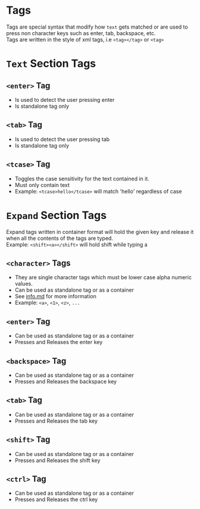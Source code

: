 # Tags
Tags are special syntax that modify how `text` gets matched or are used to press non character keys such as enter, tab, backspace, etc.  
Tags are written in the style of xml tags, i.e `<tag></tag>` or `<tag>`  

# `Text` Section Tags

## `<enter>` Tag
- Is used to detect the user pressing enter
- Is standalone tag only

## `<tab>` Tag
- Is used to detect the user pressing tab
- Is standalone tag only

## `<tcase>` Tag
- Toggles the case sensitivity for the text contained in it.
- Must only contain text
- Example: `<tcase>hello</tcase>` will match 'hello' regardless of case  
  

# `Expand` Section Tags
Expand tags written in container format will hold the given key and release it when all the contents of the tags are typed.  
Example: `<shift><a></shift>` will hold shift while typing a

## `<character>` Tags
- They are single character tags which must be lower case alpha numeric values.
- Can be used as standalone tag or as a container
- See [info.md](./info.md/#difference-between-a-and-a) for more information
- Example: `<a>`, `<1>`, `<z>`, `...`

## `<enter>` Tag
- Can be used as standalone tag or as a container
- Presses and Releases the enter key

## `<backspace>` Tag
- Can be used as standalone tag or as a container
- Presses and Releases the backspace key

## `<tab>` Tag
- Can be used as standalone tag or as a container
- Presses and Releases the tab key

## `<shift>` Tag
- Can be used as standalone tag or as a container
- Presses and Releases the shift key

## `<ctrl>` Tag
- Can be used as standalone tag or as a container
- Presses and Releases the ctrl key

